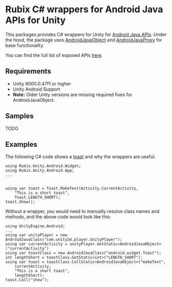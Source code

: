 # Rubix C# wrappers for Android Java APIs for Unity

This packages provides C# wrappers for Unity for [Android Java APIs](http://developer.android.com/reference).
Under the hood, the package uses [AndroidJavaObject](https://docs.unity3d.com/ScriptReference/AndroidJavaObject.html) and [AndroidJavaProxy](https://docs.unity3d.com/ScriptReference/AndroidJavaProxy.html) for base functionality.

You can find the full list of exposed APIs [here](/Docs~/ExposedApi.md).


## Requirements

* Unity 6000.0.47f1 or higher 
* Unity Android Support
* __Note:__ Older Unity versions are missing required fixes for AndroidJavaObject.

## Samples

TODO

## Examples

The following C# code shows a [toast](https://developer.android.com/guide/topics/ui/notifiers/toasts) and why the wrappers are useful.

```
using Rubix.Unity.Android.Widget;
using Rubix.Unity.Android.App;
...


using var toast = Toast.MakeText(Activity.CurrentActivity, 
    "This is a short toast",
    Toast.LENGTH_SHORT);
toast.Show();
```

Without a wrapper, you would need to manually resolve class names and methods, and the above code would look like this:

```
using UnityEngine.Android;
...
using var unityPlayer = new AndroidJavaClass("com.unity3d.player.UnityPlayer");
using var currentActivity = unityPlayer.GetStatic<AndroidJavaObject>("currentActivity")
using var toastClass = new AndroidJavaClass("android.widget.Toast");
int lengthShort = toastClass.GetStatic<int>("LENGTH_SHORT");
using var toast = toastClass.CallStatic<AndroidJavaObject>("makeText",
    currentActivity,
    "This is a short toast",
    lengthShort);
toast.Call("show");
```